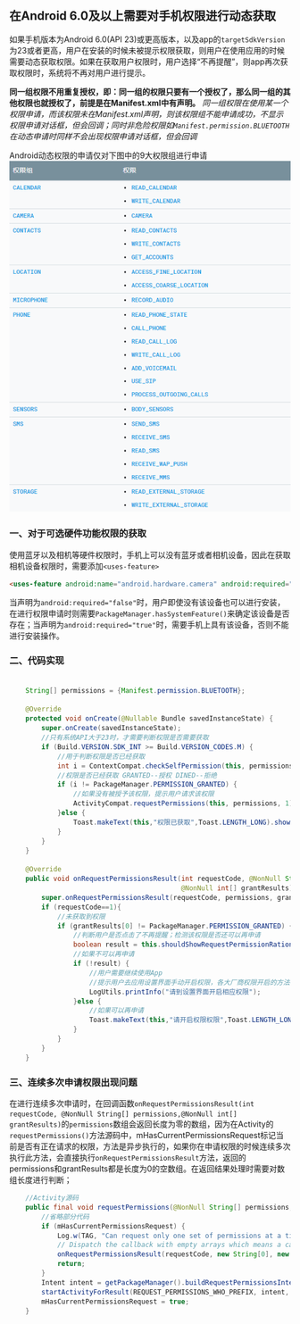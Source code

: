 ## 在Android 6.0及以上需要对手机权限进行动态获取

如果手机版本为Android 6.0(API 23)或更高版本，以及app的`targetSdkVersion`为23或者更高，用户在安装的时候未被提示权限获取，则用户在使用应用的时候需要动态获取权限。如果在获取用户权限时，用户选择“不再提醒”，则app再次获取权限时，系统将不再对用户进行提示。

**同一组权限不用重复授权，即：同一组的权限只要有一个授权了，那么同一组的其他权限也就授权了，前提是在Manifest.xml中有声明。** *同一组权限在使用某一个权限申请，而该权限未在Manifest.xml声明，则该权限组不能申请成功，不显示权限申请对话框，但会回调；同时非危险权限如`Manifest.permission.BLUETOOTH`在动态申请时同样不会出现权限申请对话框，但会回调*

Android动态权限的申请仅对下图中的9大权限组进行申请
![](/assets/android_basis_permission.png)

### 一、对于可选硬件功能权限的获取

使用蓝牙以及相机等硬件权限时，手机上可以没有蓝牙或者相机设备，因此在获取相机设备权限时，需要添加`<uses-feature> `
```html
<uses-feature android:name="android.hardware.camera" android:required="false" />
```
当声明为`android:required="false"`时，用户即使没有该设备也可以进行安装，在进行权限申请时则需要`PackageManager.hasSystemFeature()`来确定该设备是否存在；当声明为`android:required="true"`时，需要手机上具有该设备，否则不能进行安装操作。

### 二、代码实现

```java

    String[] permissions = {Manifest.permission.BLUETOOTH};

    @Override
    protected void onCreate(@Nullable Bundle savedInstanceState) {
        super.onCreate(savedInstanceState);
        //只有系统API大于23时，才需要判断权限是否需要获取
        if (Build.VERSION.SDK_INT >= Build.VERSION_CODES.M) {
            //用于判断权限是否已经获取
            int i = ContextCompat.checkSelfPermission(this, permissions[0]);
            //权限是否已经获取 GRANTED--授权 DINED--拒绝
            if (i != PackageManager.PERMISSION_GRANTED) {
                //如果没有被授予该权限，提示用户请求该权限
                ActivityCompat.requestPermissions(this, permissions, 1);
            }else {
                Toast.makeText(this,"权限已获取",Toast.LENGTH_LONG).show();
            }
        }
    }

    @Override
    public void onRequestPermissionsResult(int requestCode, @NonNull String[] permissions,
                                           @NonNull int[] grantResults) {
        super.onRequestPermissionsResult(requestCode, permissions, grantResults);
        if (requestCode==1){
            //未获取到权限
            if (grantResults[0] != PackageManager.PERMISSION_GRANTED) {
                //判断用户是否点击了不再提醒；检测该权限是否还可以再申请
                boolean result = this.shouldShowRequestPermissionRationale(permissions[0]);
                //如果不可以再申请
                if (!result) {
                    //用户需要继续使用App
                    //提示用户去应用设置界面手动开启权限，各大厂商权限开启的方法各不相同，需要进行不同厂商适配，因此只给予提示
                    LogUtils.printInfo("请到设置界面开启相应权限");
                }else {
                    //如果可以再申请
                    Toast.makeText(this,"请开启权限权限",Toast.LENGTH_LONG).show();
                }
            }
        }
    }
```

### 三、连续多次申请权限出现问题
在进行连续多次申请时，在回调函数`onRequestPermissionsResult(int requestCode, @NonNull String[] permissions,@NonNull int[] grantResults)`的`permissions`数组会返回长度为零的数组，因为在Activity的`requestPermissions()`方法源码中，mHasCurrentPermissionsRequest标记当前是否有正在请求的权限，方法是异步执行的，如果你在申请权限的时候连续多次执行此方法，会直接执行`onRequestPermissionsResult`方法，返回的permissions和grantResults都是长度为0的空数组。在返回结果处理时需要对数组长度进行判断；

```java
    //Activity源码
    public final void requestPermissions(@NonNull String[] permissions, int requestCode) {
        //省略部分代码
        if (mHasCurrentPermissionsRequest) {
            Log.w(TAG, "Can request only one set of permissions at a time");
            // Dispatch the callback with empty arrays which means a cancellation.
            onRequestPermissionsResult(requestCode, new String[0], new int[0]);
            return;
        }
        Intent intent = getPackageManager().buildRequestPermissionsIntent(permissions);
        startActivityForResult(REQUEST_PERMISSIONS_WHO_PREFIX, intent, requestCode, null);
        mHasCurrentPermissionsRequest = true;
    }
```

